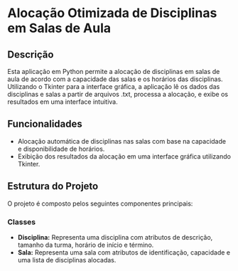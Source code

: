 # Alocação Otimizada de Disciplinas em Salas de Aula

## Descrição

Esta aplicação em Python permite a alocação de disciplinas em salas de aula de acordo com a capacidade das salas e os horários das disciplinas. Utilizando o Tkinter para a interface gráfica, a aplicação lê os dados das disciplinas e salas a partir de arquivos .txt, processa a alocação, e exibe os resultados em uma interface intuitiva.

## Funcionalidades

- Alocação automática de disciplinas nas salas com base na capacidade e disponibilidade de horários.
- Exibição dos resultados da alocação em uma interface gráfica utilizando Tkinter.

## Estrutura do Projeto

O projeto é composto pelos seguintes componentes principais:

### Classes

- **Disciplina:** Representa uma disciplina com atributos de descrição, tamanho da turma, horário de início e término.
- **Sala:** Representa uma sala com atributos de identificação, capacidade e uma lista de disciplinas alocadas.